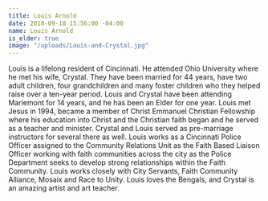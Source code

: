 ```yaml
---
title: Louis Arnold
date: 2018-09-18 15:56:00 -04:00
name: Louis Arnold
is_elder: true
image: "/uploads/Louis-and-Crystal.jpg"
---
```


Louis is a lifelong resident of Cincinnati. He attended Ohio University where he met his wife, Crystal. They have been married for 44 years, have two adult children, four grandchildren and many foster children who they helped raise over a ten-year period. Louis and Crystal have been attending Mariemont for 14 years, and he has been an Elder for one year. Louis met Jesus in 1994, became a member of Christ Emmanuel Christian Fellowship where his education into Christ and the Christian faith began and he served as a teacher and minister. Crystal and Louis served as pre-marriage instructors for several there as well. Louis works as a Cincinnati Police Officer assigned to the Community Relations Unit as the Faith Based Liaison Officer working with faith communities across the city as the Police Department seeks to develop strong relationships within the Faith Community. Louis works closely with City Servants, Faith Community Alliance, Mosaix and Race to Unity. Louis loves the Bengals, and Crystal is an amazing artist and art teacher.
